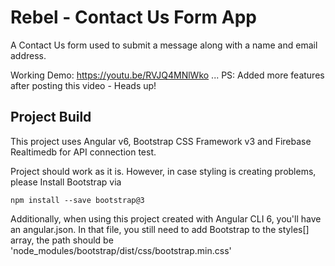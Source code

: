 # Rebel - Contact Us Form App

A Contact Us form used to submit a message along with a name and email address.

Working Demo: https://youtu.be/RVJQ4MNlWko ...
PS: Added more features after posting this video - Heads up!


## Project Build
This project uses Angular v6, Bootstrap CSS Framework v3 and Firebase Realtimedb for API connection test.

Project should work as it is. 
However, in case styling is creating problems, please Install Bootstrap via 
```
npm install --save bootstrap@3
```
Additionally, when using this project created with Angular CLI 6, you'll have an angular.json. In that file, you still need to add Bootstrap to the styles[]  array, the path should be 'node_modules/bootstrap/dist/css/bootstrap.min.css'

